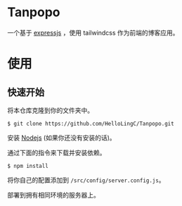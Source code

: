 # Tanpopo
一个基于 [expressjs](https://expressjs.com/) ，使用 tailwindcss 作为前端的博客应用。

# 使用
## 快速开始
将本仓库克隆到你的文件夹中。

`$ git clone https://github.com/HelloLingC/Tanpopo.git`

安装 [Nodejs](https://nodejs.org/) (如果你还没有安装的话)。

通过下面的指令来下载并安装依赖。

`$ npm install`

将你自己的配置添加到 `/src/config/server.config.js`。

部署到拥有相同环境的服务器上。
